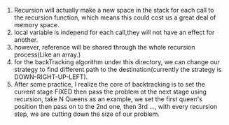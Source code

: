 1. Recursion will actually make a new space in the stack for each call to the recursion function, which means this could cost us a great deal of memory space.
2. local variable is independ for each call,they will not have an effect for another.
3. however, reference will be shared through the whole recursion process(Like an array.)
4. for the backTracking algorithm under this directory, we can change our strategy to find different path to the destination(currently the strategy is DOWN-RIGHT-UP-LEFT).
5. After some practice, I realize the core of backtracking is to set the current stage FIXED then pass the problem ot the next stage using recursion, take N Queens as an example, we set the first queen's position then pass on to the 2nd one, then 3rd ..., with every recursion step, we are cutting down the size of our problem.